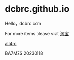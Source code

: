 # dcbrc.github.io
Hello，dcbrc.com

 For more items please visit [淘宝](http://www.taobao.com)

[all4rc](http://www.all4rc.net)

 BA7MZS
20230118
